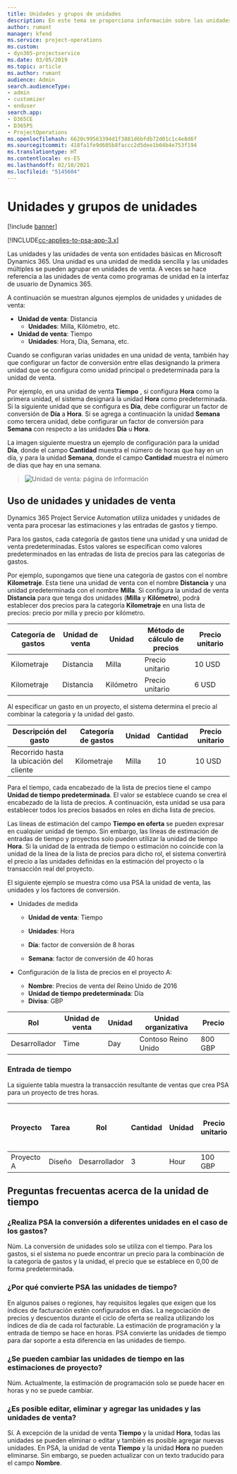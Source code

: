 ```yaml
---
title: Unidades y grupos de unidades
description: En este tema se proporciona información sobre las unidades y las unidades de venta.
author: rumant
manager: kfend
ms.service: project-operations
ms.custom:
- dyn365-projectservice
ms.date: 03/05/2019
ms.topic: article
ms.author: rumant
audience: Admin
search.audienceType:
- admin
- customizer
- enduser
search.app:
- D365CE
- D365PS
- ProjectOperations
ms.openlocfilehash: 6620c99563394d1f3881d6bfdb72d01c1c4e8d6f
ms.sourcegitcommit: 418fa1fe9d605b8faccc2d5dee1b04b4e753f194
ms.translationtype: HT
ms.contentlocale: es-ES
ms.lasthandoff: 02/10/2021
ms.locfileid: "5145604"
---
```

# <a name="unit-groups-and-units"></a>Unidades y grupos de unidades

[!include [banner](../includes/psa-now-project-operations.md)]

[!INCLUDE[cc-applies-to-psa-app-3.x](../includes/cc-applies-to-psa-app-3x.md)]

Las unidades y las unidades de venta son entidades básicas en Microsoft Dynamics 365. Una unidad es una unidad de medida sencilla y las unidades múltiples se pueden agrupar en unidades de venta. A veces se hace referencia a las unidades de venta como programas de unidad en la interfaz de usuario de Dynamics 365. 

A continuación se muestran algunos ejemplos de unidades y unidades de venta:
 
- **Unidad de venta**: Distancia 
    - **Unidades**: Milla, Kilómetro, etc.
- **Unidad de venta**: Tiempo
    - **Unidades**: Hora, Día, Semana, etc. 

Cuando se configuran varias unidades en una unidad de venta, también hay que configurar un factor de conversión entre ellas designando la primera unidad que se configura como unidad principal o predeterminada para la unidad de venta. 

Por ejemplo, en una unidad de venta **Tiempo** , si configura **Hora** como la primera unidad, el sistema designará la unidad **Hora** como predeterminada. Si la siguiente unidad que se configura es **Día**, debe configurar un factor de conversión de **Día** a **Hora**. Si se agrega a continuación la unidad **Semana** como tercera unidad, debe configurar un factor de conversión para **Semana** con respecto a las unidades **Día** u **Hora**. 

La imagen siguiente muestra un ejemplo de configuración para la unidad **Día**, donde el campo **Cantidad** muestra el número de horas que hay en un día, y para la unidad **Semana**, donde el campo **Cantidad** muestra el número de días que hay en una semana.

> ![Unidad de venta: página de información](media/advanced-2.png)

## <a name="using-units-and-unit-groups"></a>Uso de unidades y unidades de venta

Dynamics 365 Project Service Automation utiliza unidades y unidades de venta para procesar las estimaciones y las entradas de gastos y tiempo. 

Para los gastos, cada categoría de gastos tiene una unidad y una unidad de venta predeterminadas. Estos valores se especifican como valores predeterminados en las entradas de lista de precios para las categorías de gastos. 

Por ejemplo, supongamos que tiene una categoría de gastos con el nombre **Kilometraje**. Esta tiene una unidad de venta con el nombre **Distancia** y una unidad predeterminada con el nombre **Milla**. Si configura la unidad de venta **Distancia** para que tenga dos unidades (**Milla** y **Kilómetro**), podrá establecer dos precios para la categoría **Kilometraje** en una lista de precios: precio por milla y precio por kilómetro.

| Categoría de gastos  | Unidad de venta  | Unidad      | Método de cálculo de precios  | Precio unitario  |
|-------------------|---------------|-----------|-------------------|-------------------|
| Kilometraje           | Distancia      | Milla      | Precio unitario    | 10 USD            |
| Kilometraje           | Distancia      | Kilómetro | Precio unitario    |  6 USD            |

Al especificar un gasto en un proyecto, el sistema determina el precio al combinar la categoría y la unidad del gasto. 

| Descripción del gasto        | Categoría de gastos  | Unidad  | Cantidad  | Precio unitario   |
|----------------------------|---------------------|-------|-----------|----------------|
| Recorrido hasta la ubicación del cliente | Kilometraje             | Milla  | 10        | 10 USD         |

Para el tiempo, cada encabezado de la lista de precios tiene el campo **Unidad de tiempo predeterminada**. El valor se establece cuando se crea el encabezado de la lista de precios. A continuación, esta unidad se usa para establecer todos los precios basados en roles en dicha lista de precios.

Las líneas de estimación del campo **Tiempo en oferta** se pueden expresar en cualquier unidad de tiempo. Sin embargo, las líneas de estimación de entradas de tiempo y proyectos solo pueden utilizar la unidad de tiempo **Hora**. Si la unidad de la entrada de tiempo o estimación no coincide con la unidad de la línea de la lista de precios para dicho rol, el sistema convertirá el precio a las unidades definidas en la estimación del proyecto o la transacción real del proyecto.

El siguiente ejemplo se muestra cómo usa PSA la unidad de venta, las unidades y los factores de conversión.
- Unidades de medida

   - **Unidad de venta**: Tiempo 
   - **Unidades**: Hora 
    
    - **Día**: factor de conversión de 8 horas       
    - **Semana**: factor de conversión de 40 horas  
        
- Configuración de la lista de precios en el proyecto A:

    - **Nombre**: Precios de venta del Reino Unido de 2016 
    - **Unidad de tiempo predeterminada**: Día 
    - **Divisa**: GBP

| Rol      | Unidad de venta | Unidad | Unidad organizativa | Precio   |
|-----------|------------|------|---------------------|---------|
| Desarrollador | Time       | Day  | Contoso Reino Unido          | 800 GBP |

### <a name="time-entry"></a>Entrada de tiempo

La siguiente tabla muestra la transacción resultante de ventas que crea PSA para un proyecto de tres horas.


| Proyecto   | Tarea    | Rol      | Cantidad | Unidad  | Precio unitario | Importe de ventas sin facturar |
|-----------|---------|-----------|----------|-------|------------|-----------------------|
| Proyecto A | Diseño  | Desarrollador | 3        | Hour  | 100 GBP    | 300 GBP               |

## <a name="time-unit-faq"></a>Preguntas frecuentas acerca de la unidad de tiempo

### <a name="does-psa-convert-to-different-units-in-the-case-of-expenses"></a>¿Realiza PSA la conversión a diferentes unidades en el caso de los gastos?
Núm. La conversión de unidades solo se utiliza con el tiempo. Para los gastos, si el sistema no puede encontrar un precio para la combinación de la categoría de gastos y la unidad, el precio que se establece en 0,00 de forma predeterminada.

### <a name="why-does-psa-convert-time-units"></a>¿Por qué convierte PSA las unidades de tiempo?
En algunos países o regiones, hay requisitos legales que exigen que los índices de facturación estén configurados en días. La negociación de precios y descuentos durante el ciclo de oferta se realiza utilizando los índices de día de cada rol facturable. La estimación de programación y la entrada de tiempo se hace en horas. PSA convierte las unidades de tiempo para dar soporte a esta diferencia en las unidades de tiempo.

### <a name="can-time-units-be-changed-on-project-estimates"></a>¿Se pueden cambiar las unidades de tiempo en las estimaciones de proyecto?
Núm. Actualmente, la estimación de programación solo se puede hacer en horas y no se puede cambiar.

### <a name="can-units-and-unit-groups-be-edited-deleted-and-added"></a>¿Es posible editar, eliminar y agregar las unidades y las unidades de venta?
Sí. A excepción de la unidad de venta **Tiempo** y la unidad **Hora**, todas las unidades se pueden eliminar o editar y también es posible agregar nuevas unidades. En PSA, la unidad de venta **Tiempo** y la unidad **Hora** no pueden eliminarse. Sin embargo, se pueden actualizar con un texto traducido para el campo **Nombre**.
